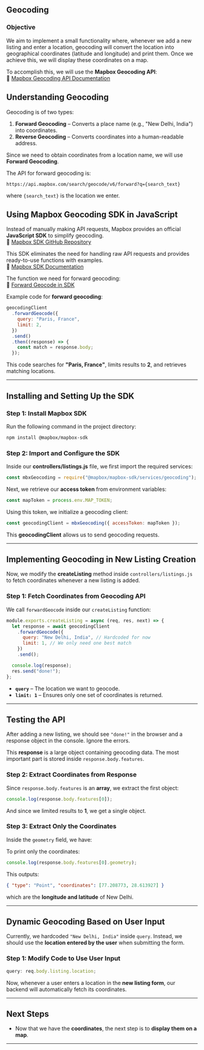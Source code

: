 ## **Geocoding**

### **Objective**

We aim to implement a small functionality where, whenever we add a new listing and enter a location, geocoding will convert the location into geographical coordinates (latitude and longitude) and print them. Once we achieve this, we will display these coordinates on a map.

To accomplish this, we will use the **Mapbox Geocoding API**:  
🔗 [Mapbox Geocoding API Documentation](https://docs.mapbox.com/api/search/geocoding/)

## **Understanding Geocoding**

Geocoding is of two types:

1. **Forward Geocoding** – Converts a place name (e.g., "New Delhi, India") into coordinates.
2. **Reverse Geocoding** – Converts coordinates into a human-readable address.

Since we need to obtain coordinates from a location name, we will use **Forward Geocoding**.

The API for forward geocoding is:

```
https://api.mapbox.com/search/geocode/v6/forward?q={search_text}
```

where `{search_text}` is the location we enter.

## **Using Mapbox Geocoding SDK in JavaScript**

Instead of manually making API requests, Mapbox provides an official **JavaScript SDK** to simplify geocoding.  
🔗 [Mapbox SDK GitHub Repository](https://github.com/mapbox/mapbox-sdk-js)

This SDK eliminates the need for handling raw API requests and provides ready-to-use functions with examples.  
🔗 [Mapbox SDK Documentation](https://github.com/mapbox/mapbox-sdk-js/blob/main/docs/services.md)

The function we need for forward geocoding:  
🔗 [Forward Geocode in SDK](https://github.com/mapbox/mapbox-sdk-js/blob/main/docs/services.md#forwardgeocode)

Example code for **forward geocoding**:

```javascript
geocodingClient
  .forwardGeocode({
    query: "Paris, France",
    limit: 2,
  })
  .send()
  .then((response) => {
    const match = response.body;
  });
```

This code searches for **"Paris, France"**, limits results to **2**, and retrieves matching locations.

---

## **Installing and Setting Up the SDK**

### **Step 1: Install Mapbox SDK**

Run the following command in the project directory:

```bash
npm install @mapbox/mapbox-sdk
```

### **Step 2: Import and Configure the SDK**

Inside our **controllers/listings.js** file, we first import the required services:

```javascript
const mbxGeocoding = require("@mapbox/mapbox-sdk/services/geocoding");
```

Next, we retrieve our **access token** from environment variables:

```javascript
const mapToken = process.env.MAP_TOKEN;
```

Using this token, we initialize a geocoding client:

```javascript
const geocodingClient = mbxGeocoding({ accessToken: mapToken });
```

This **geocodingClient** allows us to send geocoding requests.

---

## **Implementing Geocoding in New Listing Creation**

Now, we modify the **createListing** method inside `controllers/listings.js` to fetch coordinates whenever a new listing is added.

### **Step 1: Fetch Coordinates from Geocoding API**

We call `forwardGeocode` inside our `createListing` function:

```javascript
module.exports.createListing = async (req, res, next) => {
  let response = await geocodingClient
    .forwardGeocode({
      query: "New Delhi, India", // Hardcoded for now
      limit: 1, // We only need one best match
    })
    .send();

  console.log(response);
  res.send("done!");
};
```

- **`query`** – The location we want to geocode.
- **`limit: 1`** – Ensures only one set of coordinates is returned.

---

## **Testing the API**

After adding a new listing, we should see `"done!"` in the browser and a response object in the console. Ignore the errors.

This **response** is a large object containing geocoding data. The most important part is stored inside `response.body.features`.

### **Step 2: Extract Coordinates from Response**

Since `response.body.features` is an **array**, we extract the first object:

```javascript
console.log(response.body.features[0]);
```

And since we limited results to **1**, we get a single object.

### **Step 3: Extract Only the Coordinates**

Inside the `geometry` field, we have:

To print only the coordinates:

```javascript
console.log(response.body.features[0].geometry);
```

This outputs:

```json
{ "type": "Point", "coordinates": [77.208773, 28.613927] }
```

which are the **longitude and latitude** of New Delhi.

---

## **Dynamic Geocoding Based on User Input**

Currently, we hardcoded `"New Delhi, India"` inside `query`. Instead, we should use the **location entered by the user** when submitting the form.

### **Step 1: Modify Code to Use User Input**

```javascript
query: req.body.listing.location;
```

Now, whenever a user enters a location in the **new listing form**, our backend will automatically fetch its coordinates.

---

## **Next Steps**

- Now that we have the **coordinates**, the next step is to **display them on a map**.

---
